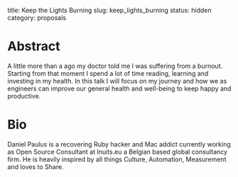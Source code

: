 title: Keep the Lights Burning
slug: keep_lights_burning
status: hidden
category: proposals

# Abstract

A little more than a ago my doctor told me I was suffering from a burnout. Starting from that moment I spend a lot of time reading, learning and investing in my health. In this talk I will focus on my journey and how we as engineers can improve our general health and well-being to keep happy and productive.

# Bio

Daniel Paulus is a recovering Ruby hacker and Mac addict currently working as Open Source Consultant at Inuits.eu a Belgian based global consultancy firm. He is heavily inspired by all things Culture, Automation, Measurement and loves to Share.

